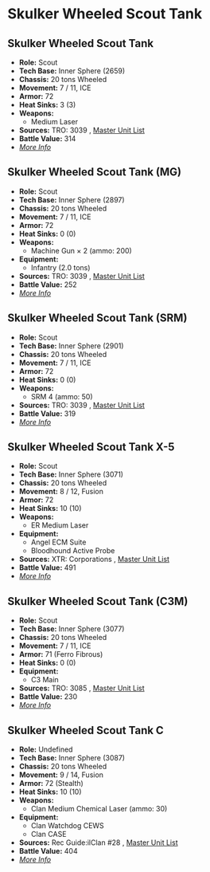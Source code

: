 # Skulker Wheeled Scout Tank 

## Skulker Wheeled Scout Tank 

- **Role:** Scout 
- **Tech Base:** Inner Sphere (2659) 
- **Chassis:** 20 tons Wheeled 
- **Movement:** 7 / 11, ICE 
- **Armor:** 72 
- **Heat Sinks:** 3 (3) 
- **Weapons:** 
  - Medium Laser 
- **Sources:** TRO: 3039 , [Master Unit List](http://masterunitlist.info/Unit/Details/2958) 
- **Battle Value:** 314 
- [*More Info*](skulker_wheeled_scout_tank/skulker_wheeled_scout_tank.md) 

## Skulker Wheeled Scout Tank (MG) 

- **Role:** Scout 
- **Tech Base:** Inner Sphere (2897) 
- **Chassis:** 20 tons Wheeled 
- **Movement:** 7 / 11, ICE 
- **Armor:** 72 
- **Heat Sinks:** 0 (0) 
- **Weapons:** 
  - Machine Gun × 2 (ammo: 200) 
- **Equipment:** 
  - Infantry (2.0 tons) 
- **Sources:** TRO: 3039 , [Master Unit List](http://masterunitlist.info/Unit/Details/2956) 
- **Battle Value:** 252 
- [*More Info*](skulker_wheeled_scout_tank/skulker_wheeled_scout_tank_mg.md) 

## Skulker Wheeled Scout Tank (SRM) 

- **Role:** Scout 
- **Tech Base:** Inner Sphere (2901) 
- **Chassis:** 20 tons Wheeled 
- **Movement:** 7 / 11, ICE 
- **Armor:** 72 
- **Heat Sinks:** 0 (0) 
- **Weapons:** 
  - SRM 4 (ammo: 50) 
- **Sources:** TRO: 3039 , [Master Unit List](http://masterunitlist.info/Unit/Details/2957) 
- **Battle Value:** 319 
- [*More Info*](skulker_wheeled_scout_tank/skulker_wheeled_scout_tank_srm.md) 

## Skulker Wheeled Scout Tank X-5 

- **Role:** Scout 
- **Tech Base:** Inner Sphere (3071) 
- **Chassis:** 20 tons Wheeled 
- **Movement:** 8 / 12, Fusion 
- **Armor:** 72 
- **Heat Sinks:** 10 (10) 
- **Weapons:** 
  - ER Medium Laser 
- **Equipment:** 
  - Angel ECM Suite 
  - Bloodhound Active Probe 
- **Sources:** XTR: Corporations , [Master Unit List](http://masterunitlist.info/Unit/Details/5068) 
- **Battle Value:** 491 
- [*More Info*](skulker_wheeled_scout_tank/skulker_wheeled_scout_tank_x-5.md) 

## Skulker Wheeled Scout Tank (C3M) 

- **Role:** Scout 
- **Tech Base:** Inner Sphere (3077) 
- **Chassis:** 20 tons Wheeled 
- **Movement:** 7 / 11, ICE 
- **Armor:** 71 (Ferro Fibrous) 
- **Heat Sinks:** 0 (0) 
- **Equipment:** 
  - C3 Main 
- **Sources:** TRO: 3085 , [Master Unit List](http://masterunitlist.info/Unit/Details/2955) 
- **Battle Value:** 230 
- [*More Info*](skulker_wheeled_scout_tank/skulker_wheeled_scout_tank_c3m.md) 

## Skulker Wheeled Scout Tank C 

- **Role:** Undefined 
- **Tech Base:** Inner Sphere (3087) 
- **Chassis:** 20 tons Wheeled 
- **Movement:** 9 / 14, Fusion 
- **Armor:** 72 (Stealth) 
- **Heat Sinks:** 10 (10) 
- **Weapons:** 
  - Clan Medium Chemical Laser (ammo: 30) 
- **Equipment:** 
  - Clan Watchdog CEWS 
  - Clan CASE 
- **Sources:** Rec Guide:ilClan #28 , [Master Unit List](http://masterunitlist.info/Unit/Details/2958) 
- **Battle Value:** 404 
- [*More Info*](skulker_wheeled_scout_tank/skulker_wheeled_scout_tank_c.md) 

